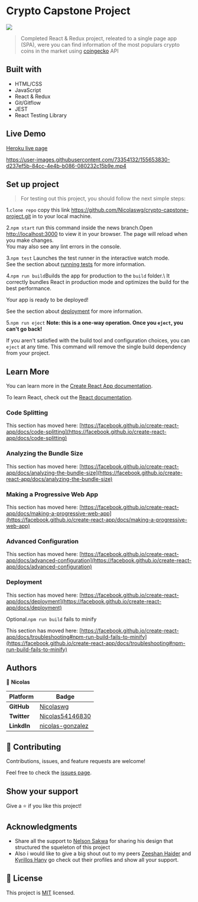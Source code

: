 # Crypto Capstone Project


![](https://img.shields.io/badge/Microverse-blueviolet)


> Completed React & Redux project, releated to a single page app (SPA), were you can find information of the most populars crypto coins in the market using [coingecko](https://www.coingecko.com/es) API

## Built with

- HTML/CSS
- JavaScript
- React & Redux
- Git/Gitflow
- JEST
- React Testing Library

## Live Demo
[Heroku live page](https://reacrt-storebook.herokuapp.com/)


https://user-images.githubusercontent.com/73354132/155653830-d237ef5b-84cc-4e4b-b086-080232c15b9e.mp4


## Set up project


> For testing out this project, you should follow the next simple steps:

1.`clone repo` copy this link  https://github.com/Nicolaswg/crypto-capstone-project.git in to your local machine.

2.`npm start` run this command inside the news branch.Open [http://localhost:3000](http://localhost:3000) to view it in your browser.
The page will reload when you make changes.\
You may also see any lint errors in the console.

3.`npm test` Launches the test runner in the interactive watch mode.\
See the section about [running tests](https://facebook.github.io/create-react-app/docs/running-tests) for more information.

4.`npm run build`Builds the app for production to the `build` folder.\ It correctly bundles React in production mode and optimizes the build for the best performance.

Your app is ready to be deployed!

See the section about [deployment](https://facebook.github.io/create-react-app/docs/deployment) for more information.

5.`npm run eject` **Note: this is a one-way operation. Once you `eject`, you can't go back!**

If you aren't satisfied with the build tool and configuration choices, you can `eject` at any time. This command will remove the single build dependency from your project.

## Learn More

You can learn more in the [Create React App documentation](https://facebook.github.io/create-react-app/docs/getting-started).

To learn React, check out the [React documentation](https://reactjs.org/).

### Code Splitting

This section has moved here: [https://facebook.github.io/create-react-app/docs/code-splitting](https://facebook.github.io/create-react-app/docs/code-splitting)

### Analyzing the Bundle Size

This section has moved here: [https://facebook.github.io/create-react-app/docs/analyzing-the-bundle-size](https://facebook.github.io/create-react-app/docs/analyzing-the-bundle-size)

### Making a Progressive Web App

This section has moved here: [https://facebook.github.io/create-react-app/docs/making-a-progressive-web-app](https://facebook.github.io/create-react-app/docs/making-a-progressive-web-app)

### Advanced Configuration

This section has moved here: [https://facebook.github.io/create-react-app/docs/advanced-configuration](https://facebook.github.io/create-react-app/docs/advanced-configuration)

### Deployment

This section has moved here: [https://facebook.github.io/create-react-app/docs/deployment](https://facebook.github.io/create-react-app/docs/deployment)

Optional.`npm run build` fails to minify

This section has moved here: [https://facebook.github.io/create-react-app/docs/troubleshooting#npm-run-build-fails-to-minify](https://facebook.github.io/create-react-app/docs/troubleshooting#npm-run-build-fails-to-minify)

## Authors 

👤 **Nicolas**

Platform | Badge |
 --- | --- |
 **GitHub**  | [Nicolaswg](https://github.com/Nicolaswg)
 **Twitter** | [Nicolas54146830](https://twitter.com/Nicolas54146830)
 **LinkdIn** | [nicolas-gonzalez](https://www.linkedin.com/in/nicolas-gonzalez-8623461a0/)

 ## 🤝 Contributing

Contributions, issues, and feature requests are welcome!

Feel free to check the [issues page](https://github.com/Nicolaswg/crypto-capstone-project/issues).

## Show your support

Give a ⭐️ if you like this project!

## Acknowledgments

- Share all the support to [Nelson Sakwa](https://www.behance.net/sakwadesignstudio) for sharing his design that structured the squeleton of this project
- Also i would like to give a big shout out to my peers [Zeeshan Haider](https://github.com/zhadier) and [Kyrillos Hany](https://github.com/Bondok6) go check out their profiles and show all your support.
## 📝 License

This project is [MIT](./MIT.md) licensed.